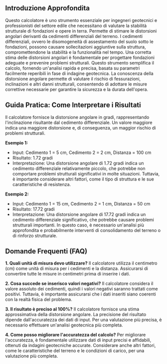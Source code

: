 ## Introduzione Approfondita

Questo calcolatore è uno strumento essenziale per ingegneri geotecnici e professionisti del settore edile che necessitano di valutare la stabilità strutturale di fondazioni e opere in terra.  Permette di stimare le distorsioni angolari derivanti da cedimenti differenziali del terreno. I cedimenti differenziali, ovvero le disomogeneità di assestamento del suolo sotto le fondazioni, possono causare sollecitazioni aggiuntive sulla struttura, compromettendone la stabilità e la funzionalità nel tempo.  Una corretta stima delle distorsioni angolari è fondamentale per progettare fondazioni adeguate e prevenire problemi strutturali. Questo strumento semplifica il calcolo, fornendo un'analisi rapida e precisa, basata su parametri facilmente reperibili in fase di indagine geotecnica.  La conoscenza della distorsione angolare permette di valutare il rischio di fessurazioni, inclinazioni e altri danni strutturali, consentendo di adottare le misure correttive necessarie per garantire la sicurezza e la durata dell'opera.

## Guida Pratica: Come Interpretare i Risultati

Il calcolatore fornisce la distorsione angolare in gradi, rappresentando l'inclinazione risultante dal cedimento differenziale. Un valore maggiore indica una maggiore distorsione e, di conseguenza, un maggior rischio di problemi strutturali.

**Esempio 1:**
- Input: Cedimento 1 = 5 cm, Cedimento 2 = 2 cm, Distanza = 100 cm
- Risultato: 1.72 gradi
- Interpretazione: Una distorsione angolare di 1.72 gradi indica un cedimento differenziale relativamente piccolo, che potrebbe non comportare problemi strutturali significativi in molte situazioni. Tuttavia, è importante considerare altri fattori, come il tipo di struttura e le sue caratteristiche di resistenza.

**Esempio 2:**
- Input: Cedimento 1 = 15 cm, Cedimento 2 = 1 cm, Distanza = 50 cm
- Risultato: 17.72 gradi
- Interpretazione: Una distorsione angolare di 17.72 gradi indica un cedimento differenziale significativo, che potrebbe causare problemi strutturali importanti. In questo caso, è necessario un'analisi più approfondita e probabilmente interventi di consolidamento del terreno o di rinforzo strutturale.

## Domande Frequenti (FAQ)

**1. Quali unità di misura devo utilizzare?**
Il calcolatore utilizza il centimetro (cm) come unità di misura per i cedimenti e la distanza. Assicurarsi di convertire tutte le misure in centimetri prima di inserire i dati.

**2. Cosa succede se inserisco valori negativi?**
Il calcolatore considera il valore assoluto dei cedimenti, quindi i valori negativi saranno trattati come positivi.  Tuttavia, è importante assicurarsi che i dati inseriti siano coerenti con la realtà fisica del problema.

**3. Il risultato è preciso al 100%?**
Il calcolatore fornisce una stima approssimativa della distorsione angolare.  La precisione del risultato dipende dall'accuratezza dei dati di input.  Per una valutazione più precisa, è necessario effettuare un'analisi geotecnica più completa.

**4. Come posso migliorare l'accuratezza del calcolo?**
Per migliorare l'accuratezza, è fondamentale utilizzare dati di input precisi e affidabili, ottenuti da indagini geotecniche accurate.  Considerare anche altri fattori, come le caratteristiche del terreno e le condizioni di carico, per una valutazione più completa.